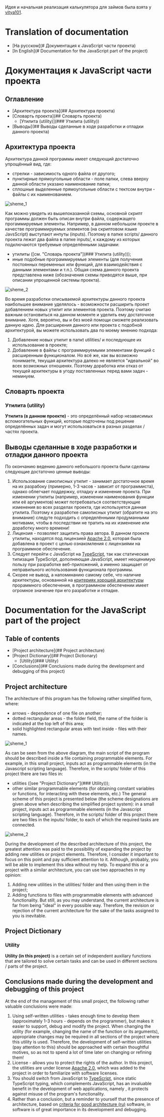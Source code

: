 
Идея и начальная реализация калькулятора для займов
была взята у [vitya101](https://github.com/vitya101).

# Translation of documentation
* [На русском](# Документация к JavaScript части проекта)
* [In English](# Documentation for the JavaScript part of the project)

# Документация к JavaScript части проекта

## Оглавление
* [Архитектура проекта](## Архитектура проекта)
* [Словарть проекта](## Словарть проекта)
    * [Утилита (utility)](### Утилита (utility))
* [Выводы](## Выводы сделанные в ходе разработки и отладки данного проекта)

## Архитектура проекта
Архитектура данной программы имеет следующий достаточно
упрощённый вид, где:
* стрелки - зависимость одного файла от другого;
* пунктирные прямоугольные области - поле папки, слева вверху
данной области указано наименование папки;
* сплошные выделенные прямоугольные области с тектсом внутри -
файлы с их наименованием.

![sheme_1](./media/Simplified%20view%20of%20the%20js%20code%20architecture.png)

Как можно увидеть из вышепоказанной схемы, основной 
скрипт программы должен быть описан внутри файла,
содержащего прогаммируемые элементы. Например, в данном
небольшом проекте в качестве программируемых элементов (на
скриптовом языке JavsScript) выступают инпуты (inputs). 
Поэтому в папке scripts/ данного проекта лежат два файла в
папке inputs/, к каждому из которых подключаются требуемые
определёнными задачами:
* утилиты ([см. "Cловарь проекта"](### Утилита (utility)));
* иные подобные программируемые элементы (для получения постоянных
переменных или функций, для взаимодействия с данными элементами и т.п.).
Общая схема данного проекта представлена ниже (обозначения схемы
приводятся выше, при описании упрощенной системы проекта).

![sheme_2](./media/file%20script%20structure%20of%20the%20project.png)

Во время разработки описываемой архитектуры данного проекта наибольшее
внимание уделялось - возможности расширить проект добавлением новых
утилит или элементов проекта. Поэтому считаю важным остановиться на
данном моменте и уделить ему достаточное внимание. Хотя, вероятно, вы
и без моей помощи сможете реализовать данную идею.
Для расширения данного или проекта с подобной архитектурой, вы можете
использовать два по моему мнению подхода:
1. Добавление новых утилит в папкt utilities/ и последующее их
использование в проекте;
2. Добавление в файлы с программируемыми элементами функций с
расширенным функционалом.
Но всё же, как вы возможно понимаете, текущая архитектура далеко не
является "идеальной" во всех возможных отношенях. Поэтому доработка или
отказ от текущей архитектуры в угоду поставленных перед вами задач - 
неминуем.


## Словарть проекта
### Утилита (utility)
**Утилита (в данном проекте)** - это определённый набор независимых
вспомогательных функций, которые подточены под решение
определённых задач и могут использоваться в разных разделах /
частях проекта.

## Выводы сделанные в ходе разработки и отладки данного проекта
По окончанию ведению данного небольшого проекта были сделаны
следующие достаточно ценные выводы:
1. Использование самописных утилит - занимает достаточное
время на их разрабоку (примерно, 1-3 часов - зависит от
программиста), однако облегчает поддержку, отладку и изменение
проекта.
При изменении утилиты (например, изменении наименования
функции или её аргументов) может потребоваться соответствующие
изменения во всех разделах проекта, где используется данная
утилита. Поэтому к разработке самописных утилит (обратите на
это внимание) следуте подходить с определёнными продуманными
мотивами, чтобы в последствии не тратить на их изменение или
доработку много времени!
2. Лицензия - позволяет защитить права автора. В данном проекте
утилиты, находятся под лицензией
[Apache 2.0](https://www.apache.org/licenses/LICENSE-2.0.html),
которая была добавлена в проект с целью ознакомления с лицензиями
на программное обеспечение.
3. Следует перейти с JavaScript на [TypeScript](https://www.typescriptlang.org/),
так как статическая типизация TypeScript, дополняющая JavaScript,
имеет неоценимую пользу при разработке веб-приложений, а именно
защищает от неправильного использования функционала программы.
4. Скорее не вывод, а напоминанию самому себе, что наличие архитектуры,
основанной на [критериях хорошей архитектуры](https://habr.com/ru/post/276593/)
прораммного обеспечения, в программном обеспечении имеет
огромное значение при его разработке и отладке.


# Documentation for the JavaScript part of the project

## Table of contents
* [Project architecture](## Project architecture)
* [Project Dictionary](## Project Dictionary)
    * [Utility](### Utility)
* [Conclusions](## Conclusions made during the development and debugging of this project)

## Project architecture
The architecture of this program has the following rather
simplified form, where:
* arrows - dependence of one file on another;
* dotted rectangular areas - the folder field,
the name of the folder is indicated at the top left of this area;
* solid highlighted rectangular areas with text inside -
files with their names.

![sheme_1](./media/Simplified%20view%20of%20the%20js%20code%20architecture.png)

As can be seen from the above diagram, the main
script of the program should be described inside a file
containing programmable elements. For example, in this
small project, inputs act as programmable elements (in the
Javascript scripting language).
Therefore, in the scripts/ folder of this project there are two
files in:
* utilities ([see "Project Dictionary"](### Utility)));
* other similar programmable elements (for obtaining constant
variables or functions, for interacting with these elements, etc.)
The general scheme of this project is presented below (the scheme
designations are given above when describing the simplified project
system): in a small project, inputs act as programmable elements
(in the Javascript scripting language).
Therefore, in the scripts/ folder of this project there are
two files in the inputs/ folder, to each of which the required
tasks are connected.

![sheme_2](./media/file%20script%20structure%20of%20the%20project.png)

During the development of the described architecture of this
project, the greatest attention was paid to the possibility of
expanding the project by adding new utilities or project elements.
Therefore, I consider it important to focus on this point and pay
sufficient attention to it. Although, probably, you will be able
to implement this idea without my help. To expand this or a project
with a similar architecture, you can use two approaches in my opinion:
1. Adding new utilities in the utilities/ folder and then
using them in the project;
2. Adding functions to files with programmable elements with
advanced functionality.
But still, as you may understand, the current architecture is far
from being "ideal" in every possible way. Therefore, the revision or
rejection of the current architecture for the sake of the tasks
assigned to you is inevitable.

## Project Dictionary
### Utility
**Utility (in this project)** is a certain set of independent
auxiliary functions that are tailored to solve
certain tasks and can be used in different sections /
parts of the project.

## Conclusions made during the development and debugging of this project
At the end of the management of this small project, the following
rather valuable conclusions were made:
1. Using self-written utilities - takes enough
time to develop them (approximately 1-3 hours - depends on
the programmer), but makes it easier to support, debug and modify
the project.
When changing the utility (for example, changing the name
of the function or its arguments), appropriate
changes may be required in all sections of the project where this
utility is used. Therefore, the development of self-written utilities
(pay attention to this) should be approached with certain thoughtful
motives, so as not to spend a lot of time later on changing or
refining them!
2. License - allows you to protect the rights of the author. In this
project, the utilities are under license
[Apache 2.0](https://www.apache.org/licenses/LICENSE-2.0.html),
which was added to the project in order to familiarize with
software licenses.
3. You should switch from JavaScript to [TypeScript](https://www.typescriptlang.org/),
since static TypeScript typing, which complements JavaScript,
has an invaluable benefit in the development of web applications, namely
, it protects against misuse of the program's functionality.
4. Rather than a conclusion, but a reminder to yourself that the presence of architecture,
based on [criteria for good architecture (ru)](https://habr.com/ru/post/276593/)
software, in software is of great importance in its development and debugging.
